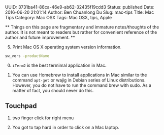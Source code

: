 UUID: 3731ba41-88ca-46e9-ab62-32435f19cdd3
Status: published
Date: 2016-06-20 21:01:14
Author: Ben Chuanlong Du
Slug: mac-tips
Title: Mac Tips
Category: Mac OSX
Tags: Mac OSX, tips, Apple

**
Things on this page are
fragmentary and immature notes/thoughts of the author.
It is not meant to readers
but rather for convenient reference of the author and future improvement.
**

5. Print Mac OS X operating system version information.
```sh
sw_vers -productName
```


0. `iTerm2` is the best termimal application in Mac. 

1. You can use Homebrew to install applications in Mac
similar to the command `apt-get` or wajig in Debian series of Linux distributions.
However, you do not have to run the command brew with sudo.
As a matter of fact, 
you should never do this. 

## Touchpad

1. two finger click for right menu

2. You got to tap hard in order to click on a Mac laptop.

